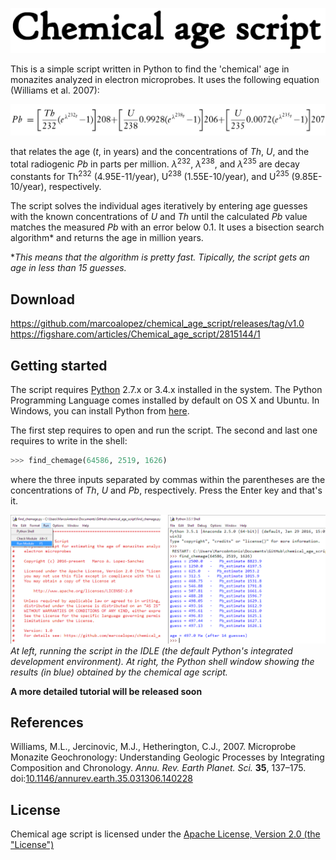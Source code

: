 ![](https://raw.githubusercontent.com/marcoalopez/chemical_age_script/master/header.png)

This is a simple script written in Python to find the 'chemical' age in monazites analyzed in
electron microprobes. It uses the following equation (Williams et al. 2007):

![](https://raw.githubusercontent.com/marcoalopez/chemical_age_script/master/fig_01.png)

that relates the age (*t*, in years) and the concentrations of *Th*, *U*, and the total radiogenic
*Pb* in parts per million. *λ*<sup>232</sup>, *λ*<sup>238</sup>, and *λ*<sup>235</sup> are decay
constants for Th<sup>232</sup> (4.95E-11/year), U<sup>238</sup> (1.55E-10/year), and U<sup>235</sup>
(9.85E-10/year), respectively. 

The script solves the individual ages iteratively by entering age guesses with the known
concentrations of *U* and *Th* until the calculated *Pb* value matches the measured *Pb*
with an error below 0.1. It uses a bisection search algorithm* and returns the age in million
years.

**This means that the algorithm is pretty fast. Tipically, the script gets an age in less than
15 guesses.*

## Download
https://github.com/marcoalopez/chemical_age_script/releases/tag/v1.0
https://figshare.com/articles/Chemical_age_script/2815144/1

## Getting started

The script requires [Python](https://www.python.org/) 2.7.x or 3.4.x installed in the system.
The Python Programming Language comes installed by default on OS X and Ubuntu. In Windows, 
you can install Python from [here](http://conda.pydata.org/miniconda.html).

The first step requires to open and run the script. The second and last one requires to write in the shell:

```python
>>> find_chemage(64586, 2519, 1626)
```

where the three inputs separated by commas within the parentheses are the concentrations of *Th*, *U*
and *Pb*, respectively. Press the Enter key and that's it.

![](https://raw.githubusercontent.com/marcoalopez/chemical_age_script/master/fig_02.png)
*At left, running the script in the IDLE (the default Python's integrated development environment).
At right, the Python shell window showing the results (in blue) obtained by the chemical age script.*

**A more detailed tutorial will be released soon**

## References
Williams, M.L., Jercinovic, M.J., Hetherington, C.J., 2007. Microprobe Monazite Geochronology: Understanding Geologic Processes
by Integrating Composition and Chronology. *Annu. Rev. Earth Planet. Sci.* **35**, 137–175.
doi:[10.1146/annurev.earth.35.031306.140228](http://dx.doi.org/10.1146/annurev.earth.35.031306.140228)

## License
Chemical age script is licensed under the [Apache License, Version 2.0 (the "License")](http://www.apache.org/licenses/LICENSE-2.0)
